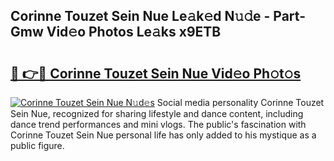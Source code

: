 ## Corinne Touzet Sein Nue Le𝚊k𝚎d N𝚞𝚍e - Part-Gmw Vid𝚎o Photos Le𝚊ks x9ETB

# <h2><a href="http://fb252a.evod.top/?m=Corinne+Touzet+Sein+Nue">🔗 👉🔴 Corinne Touzet Sein Nue Vid𝚎o Ph𝚘t𝚘s</a></h2>

[![Corinne Touzet Sein Nue N𝚞d𝚎s](https://i.imgur.com/8V9OHl7.gif)](http://fb252a.evod.top/?m=Corinne+Touzet+Sein+Nue)
Social media personality Corinne Touzet Sein Nue, recognized for sharing lifestyle and dance content, including dance trend performances and mini vlogs. The public's fascination with Corinne Touzet Sein Nue personal life has only added to his mystique as a public figure. 
